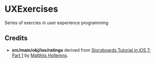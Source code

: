 # UXExercises

Series of exercies in user experience programming

## Credits

* **src/main/obj/ios/ratings** derived from [Storyboards Tutorial in iOS 7: Part 1](http://www.raywenderlich.com/50308/storyboards-tutorial-in-ios-7-part-1) by [Matthijs Hollemns](http://www.raywenderlich.com/u/Hollance).
